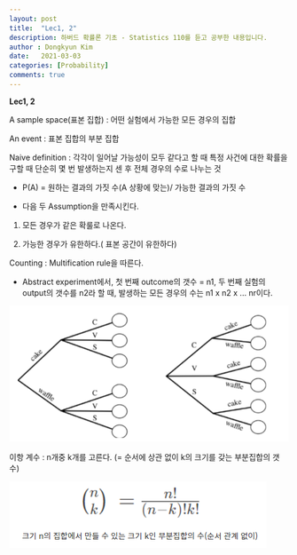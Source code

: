 ```yaml
---
layout: post
title:  "Lec1, 2"
description: 하버드 확률론 기초 - Statistics 110를 듣고 공부한 내용입니다.
author : Dongkyun Kim
date:   2021-03-03
categories: [Probability]
comments: true
---
```


**Lec1, 2**

A sample space(표본 집합) : 어떤 실험에서 가능한 모든 경우의 집합

An event : 표본 집합의 부분 집합

Naive definition :  각각이 일어날 가능성이 모두 같다고 할 때 특정 사건에 대한 확률을 구할 때 단순히 몇 번 발생하는지 센 후 전체 경우의 수로 나누는 것

- P(A) = 원하는 결과의 가짓 수(A 상황에 맞는)/ 가능한 결과의 가짓 수

- 다음 두 Assumption을 만족시킨다.

1) 모든 경우가 같은 확룰로 나온다.

2) 가능한 경우가 유한하다.( 표본 공간이 유한하다)

Counting : Multification rule을 따른다.

- Abstract experiment에서, 첫 번째 outcome의 갯수 = n1, 두 번째 실험의 output의 갯수를 n2라 할 때, 발생하는 모든 경우의 수는 n1 x n2 x ... nr이다.

![설명](/assets/img/Probability/210303/1.PNG)


이항 계수 : n개중 k개를 고른다. (= 순서에 상관 없이 k의 크기를 갖는 부분집합의 갯수)

![설명](/assets/img/Probability/210303/2.PNG)


